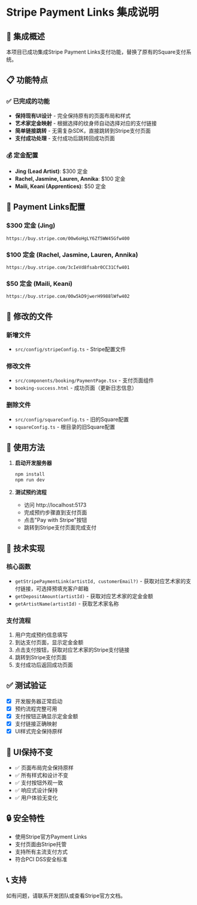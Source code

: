 # Stripe Payment Links 集成说明

## 🎯 集成概述

本项目已成功集成Stripe Payment Links支付功能，替换了原有的Square支付系统。

## 📋 功能特点

### ✅ 已完成的功能
- **保持现有UI设计** - 完全保持原有的页面布局和样式
- **艺术家定金映射** - 根据选择的纹身师自动选择对应的支付链接
- **简单链接跳转** - 无需复杂SDK，直接跳转到Stripe支付页面
- **支付成功处理** - 支付成功后跳转回成功页面

### 💰 定金配置
- **Jing (Lead Artist)**: $300 定金
- **Rachel, Jasmine, Lauren, Annika**: $100 定金  
- **Maili, Keani (Apprentices)**: $50 定金

## 🔗 Payment Links配置

### $300 定金 (Jing)
```
https://buy.stripe.com/00w6oHgLY6Zf5WW45Gfw400
```

### $100 定金 (Rachel, Jasmine, Lauren, Annika)
```
https://buy.stripe.com/3cIeVd8fsabr0CC31Cfw401
```

### $50 定金 (Maili, Keani)
```
https://buy.stripe.com/00w5kD9jwerH9988lWfw402
```

## 📁 修改的文件

### 新增文件
- `src/config/stripeConfig.ts` - Stripe配置文件

### 修改文件
- `src/components/booking/PaymentPage.tsx` - 支付页面组件
- `booking-success.html` - 成功页面（更新日志信息）

### 删除文件
- `src/config/squareConfig.ts` - 旧的Square配置
- `squareConfig.ts` - 根目录的旧Square配置

## 🚀 使用方法

1. **启动开发服务器**
   ```bash
   npm install
   npm run dev
   ```

2. **测试预约流程**
   - 访问 http://localhost:5173
   - 完成预约步骤直到支付页面
   - 点击"Pay with Stripe"按钮
   - 跳转到Stripe支付页面完成支付

## 🔧 技术实现

### 核心函数
- `getStripePaymentLink(artistId, customerEmail?)` - 获取对应艺术家的支付链接，可选择预填充客户邮箱
- `getDepositAmount(artistId)` - 获取对应艺术家的定金金额
- `getArtistName(artistId)` - 获取艺术家名称

### 支付流程
1. 用户完成预约信息填写
2. 到达支付页面，显示定金金额
3. 点击支付按钮，获取对应艺术家的Stripe支付链接
4. 跳转到Stripe支付页面
5. 支付成功后返回成功页面

## ✅ 测试验证

- [x] 开发服务器正常启动
- [x] 预约流程完整可用
- [x] 支付按钮正确显示定金金额
- [x] 支付链接正确映射
- [x] UI样式完全保持原样

## 🎨 UI保持不变

- ✅ 页面布局完全保持原样
- ✅ 所有样式和设计不变
- ✅ 支付按钮外观一致
- ✅ 响应式设计保持
- ✅ 用户体验无变化

## 🔒 安全特性

- 使用Stripe官方Payment Links
- 支付页面由Stripe托管
- 支持所有主流支付方式
- 符合PCI DSS安全标准

## 📞 支持

如有问题，请联系开发团队或查看Stripe官方文档。

